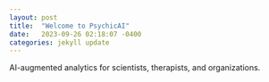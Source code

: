 ```yaml
---
layout: post
title:  "Welcome to PsychicAI"
date:   2023-09-26 02:18:07 -0400
categories: jekyll update
---
```


AI-augmented analytics for scientists, therapists, and organizations.